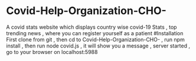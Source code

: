 # Covid-Help-Organization-CHO-
A covid stats website which displays country wise covid-19 Stats , top trending news , where you can register yourself as a patient
#Installation
First clone from git , then cd to Covid-Help-Organization-CHO- , run npm install , then run node covid.js , it will show you a message , server started , go to your browser on localhost:5988 
